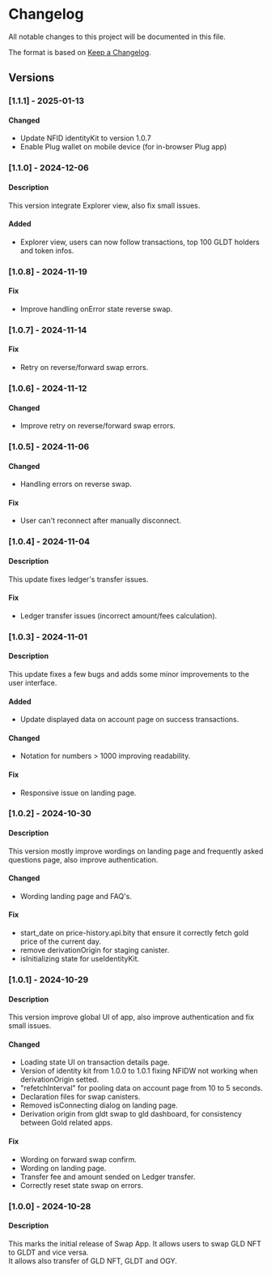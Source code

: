 # Changelog

All notable changes to this project will be documented in this file.

The format is based on [Keep a Changelog](https://keepachangelog.com/en/1.0.0/).

## Versions

### [1.1.1] - 2025-01-13

#### Changed

- Update NFID identityKit to version 1.0.7
- Enable Plug wallet on mobile device (for in-browser Plug app)

### [1.1.0] - 2024-12-06

#### Description

This version integrate Explorer view, also fix small issues.

#### Added

- Explorer view, users can now follow transactions, top 100 GLDT holders and token infos.

### [1.0.8] - 2024-11-19

#### Fix

- Improve handling onError state reverse swap.

### [1.0.7] - 2024-11-14

#### Fix

- Retry on reverse/forward swap errors.

### [1.0.6] - 2024-11-12

#### Changed

- Improve retry on reverse/forward swap errors.

### [1.0.5] - 2024-11-06

#### Changed

- Handling errors on reverse swap.

#### Fix

- User can't reconnect after manually disconnect.

### [1.0.4] - 2024-11-04

#### Description

This update fixes ledger's transfer issues.

#### Fix

- Ledger transfer issues (incorrect amount/fees calculation).

### [1.0.3] - 2024-11-01

#### Description

This update fixes a few bugs and adds some minor improvements to the user interface.

#### Added

- Update displayed data on account page on success transactions.

#### Changed

- Notation for numbers > 1000 improving readability.

#### Fix

- Responsive issue on landing page.


### [1.0.2] - 2024-10-30

#### Description

This version mostly improve wordings on landing page and frequently asked questions page, also improve authentication.

#### Changed

- Wording landing page and FAQ's.

#### Fix

- start_date on price-history.api.bity that ensure it correctly fetch gold price of the current day.
- remove derivationOrigin for staging canister.
- isInitializing state for useIdentityKit.

### [1.0.1] - 2024-10-29

#### Description

This version improve global UI of app, also improve authentication and fix small issues.

#### Changed

- Loading state UI on transaction details page.
- Version of identity kit from 1.0.0 to 1.0.1 fixing NFIDW not working when derivationOrigin setted.
- "refetchInterval" for pooling data on account page from 10 to 5 seconds.
- Declaration files for swap canisters.
- Removed isConnecting dialog on landing page.
- Derivation origin from gldt swap to gld dashboard, for consistency between Gold related apps.

#### Fix

- Wording on forward swap confirm.
- Wording on landing page.
- Transfer fee and amount sended on Ledger transfer.
- Correctly reset state swap on errors.

### [1.0.0] - 2024-10-28

#### Description

This marks the initial release of Swap App. It allows users to swap GLD NFT to GLDT and vice versa.  
It allows also transfer of GLD NFT, GLDT and OGY.
